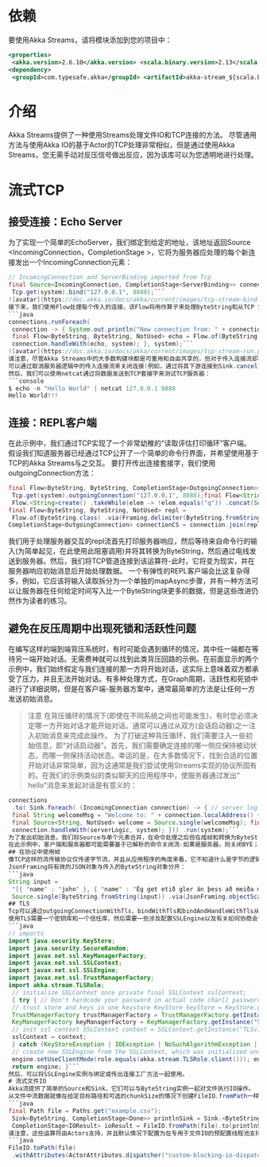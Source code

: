 # 依赖
要使用Akka Streams，请将模块添加到您的项目中：
```xml
<properties>
 <akka.version>2.6.10</akka.version> <scala.binary.version>2.13</scala.binary.version></properties>
<dependency>
 <groupId>com.typesafe.akka</groupId> <artifactId>akka-stream_${scala.binary.version}</artifactId> <version>${akka.version}</version></dependency>
```
# 介绍
Akka Streams提供了一种使用Streams处理文件IO和TCP连接的方法。 尽管通用方法与使用Akka IO的基于Actor的TCP处理非常相似，但是通过使用Akka Streams，您无需手动对反压信号做出反应，因为该库可以为您透明地进行处理。
# 流式TCP
## 接受连接：Echo Server
为了实现一个简单的EchoServer，我们绑定到给定的地址，该地址返回Source <IncomingConnection，CompletionStage <ServerBinding>>，它将为服务器应处理的每个新连接发出一个IncomingConnection元素：
```java
// IncomingConnection and ServerBinding imported from Tcp
final Source<IncomingConnection, CompletionStage<ServerBinding>> connections =
 Tcp.get(system).bind("127.0.0.1", 8888);```
![avatar](https://doc.akka.io/docs/akka/current/images/tcp-stream-bind.png)
接下来，我们使用Flow处理每个传入的连接，该Flow将用作算子来处理ByteString和从TCP Socket发出并向TCP套接字发出ByteString。 由于一个ByteString不一定必须恰好对应于一行文本(客户端可能正在分行发送该行)，因此我们使用来自akka.stream.javadsl.Framing的定界符帮助器流将输入分块为实际的文本行 。 最后一个布尔参数表明，即使关闭连接之前的最后一条消息，我们也需要一条明确的行结尾。 在此示例中，我们向每个传入的文本消息添加感叹号，并将其推送通过流程：
```java
connections.runForeach(
 connection -> { System.out.println("New connection from: " + connection.remoteAddress());
 final Flow<ByteString, ByteString, NotUsed> echo = Flow.of(ByteString.class) .via( Framing.delimiter( ByteString.fromString("n"), 256, FramingTruncation.DISALLOW)) .map(ByteString::utf8String) .map(s -> s + "!!!n") .map(ByteString::fromString);
 connection.handleWith(echo, system); }, system);```
![avatar](https://doc.akka.io/docs/akka/current/images/tcp-stream-run.png)
请注意，尽管Akka Streams中的大多数构建块都是可重用和自由共享的，但对于传入连接流却不是这种情况，因为它直接对应于现有的，已经被接受的连接，其处理只能实现一次。
可以通过取消服务器逻辑中的传入连接流来关闭连接(例如，通过将其下游连接到Sink.cancelled()并将其上游连接到Source.empty())。 也可以通过取消IncomingConnection源连接来关闭服务器的套接字。
然后，我们可以使用netcat通过将数据发送到TCP套接字来测试TCP服务器：
```console
$ echo -n "Hello World" | netcat 127.0.0.1 8888
Hello World!!!
```
## 连接：REPL客户端
在此示例中，我们通过TCP实现了一个非常幼稚的“读取评估打印循环”客户端。 假设我们知道服务器已经通过TCP公开了一个简单的命令行界面，并希望使用基于TCP的Akka Streams与之交互。 要打开传出连接套接字，我们使用outgoingConnection方法：
```java
final Flow<ByteString, ByteString, CompletionStage<OutgoingConnection>> connection =
 Tcp.get(system).outgoingConnection("127.0.0.1", 8888);final Flow<String, ByteString, NotUsed> replParser =
 Flow.<String>create() .takeWhile(elem -> !elem.equals("q")) .concat(Source.single("BYE")) // will run after the original flow completes .map(elem -> ByteString.fromString(elem + "n"));
final Flow<ByteString, ByteString, NotUsed> repl =
 Flow.of(ByteString.class) .via(Framing.delimiter(ByteString.fromString("n"), 256, FramingTruncation.DISALLOW)) .map(ByteString::utf8String) .map( text -> { System.out.println("Server: " + text); return "next"; }) .map(elem -> readLine("> ")) .via(replParser);
CompletionStage<OutgoingConnection> connectionCS = connection.join(repl).run(system);
```
我们用于处理服务器交互的repl流首先打印服务器响应，然后等待来自命令行的输入(为简单起见，在此使用此阻塞调用)并将其转换为ByteString，然后通过电线发送到服务器。然后，我们将TCP管道连接到该运算符-此时，它将变为现实，并在服务器响应初始消息后开始处理数据。
一个有弹性的REPL客户端会比这复杂得多，例如，它应该将输入读取拆分为一个单独的mapAsync步骤，并有一种方法可以让服务器在任何给定时间写入比一个ByteString块更多的数据，但是这些改进仍然作为读者的练习。
## 避免在反压周期中出现死锁和活跃性问题
在编写这样的端到端背压系统时，有时可能会遇到循环的情况，其中任一端都在等待另一端开始对话。无需费神就可以找到此类背压回路的示例。在前面显示的两个示例中，我们始终假定与我们连接的那一方将开始对话，这实际上意味着双方都承受了压力，并且无法开始对话。有多种处理方式，在Graph周期，活跃性和死锁中进行了详细说明，但是在客户端-服务器方案中，通常最简单的方法是让任何一方发送初始消息。
>注意
在背压循环的情况下(即使在不同系统之间也可能发生)，有时您必须决定哪一方开始对话才能开始对话。通常可以通过从双方(会话启动器)之一注入初始消息来完成此操作。
为了打破这种背压循环，我们需要注入一些初始信息，即“对话启动器”。首先，我们需要确定连接的哪一侧应保持被动状态，而哪一侧保持活动状态。幸运的是，在大多数情况下，找到合适的位置开始对话非常简单，因为这通常是我们尝试使用Streams实现的协议所固有的。在我们的示例类似的类似聊天的应用程序中，使服务器通过发出“ hello”消息来发起对话是有意义的：
```java
connections
 .to( Sink.foreach( (IncomingConnection connection) -> { // server logic, parses incoming commands final Flow<String, String, NotUsed> commandParser = Flow.<String>create() .takeWhile(elem -> !elem.equals("BYE")) .map(elem -> elem + "!");
 final String welcomeMsg = "Welcome to: " + connection.localAddress() + " you are: " + connection.remoteAddress() + "!";
 final Source<String, NotUsed> welcome = Source.single(welcomeMsg); final Flow<ByteString, ByteString, NotUsed> serverLogic = Flow.of(ByteString.class) .via( Framing.delimiter( ByteString.fromString("n"), 256, FramingTruncation.DISALLOW)) .map(ByteString::utf8String) .via(commandParser) .merge(welcome) .map(s -> s + "n") .map(ByteString::fromString);
 connection.handleWith(serverLogic, system); })) .run(system);```
为了发出初始消息，我们将Source与单个元素合并，在命令处理之后但在成帧和转换为ByteString之前，这种方式我们不必重复这种逻辑。
在此示例中，客户端和服务器都可能需要基于已解析的命令关闭流-如果是服务器，则关闭BYE；如果是客户端，则关闭q。这是通过使用扩展GraphStage的自定义运算符实现的，该运算符在遇到此类命令后完成流。
## 在协议中使用帧
像TCP这样的流传输协议仅传递字节流，并且从应用程序的角度来看，它不知道什么是字节的逻辑块。通常在实现网络协议时，您将需要引入自己的框架。这可以通过两种方式完成：帧结束标记，例如结束行n，可以通过Framing.delimiter进行取景。或者可以使用长度字段来构建成帧协议。 Framing.simpleFramingProtocol提供了一个实现该协议的bidi，有关更多信息，请参见Javadoc。
JsonFraming将有效的JSON对象与传入的ByteString对象分开：
```java
String input =
 "[{ "name" : "john" }, { "name" : "Ég get etið gler án þess að meiða mig" }, { "name" : "jack" }]";CompletionStage<ArrayList<String>> result =
 Source.single(ByteString.fromString(input)) .via(JsonFraming.objectScanner(Integer.MAX_VALUE)) .runFold( new ArrayList<String>(), (acc, entry) -> { acc.add(entry.utf8String()); return acc; }, system);```
## TLS
Tcp可以通过outgoingConnectionWithTls，bindWithTls和bindAndHandleWithTls从Tcp获得与上面的原始TCP相似的工厂，但是使用TLS加密数据的工厂，请参见“Tcp Javadoc”。
使用TLS需要一个密钥库和一个信任库，然后需要一些涉及配置SSLEngine以及有关如何协商会话的细节的操作：
```java
// imports
import java.security.KeyStore;
import java.security.SecureRandom;
import javax.net.ssl.KeyManagerFactory;
import javax.net.ssl.SSLContext;
import javax.net.ssl.SSLEngine;
import javax.net.ssl.TrustManagerFactory;
import akka.stream.TLSRole;
 // initialize SSLContext once private final SSLContext sslContext;
 { try { // Don't hardcode your password in actual code char[] password = "abcdef".toCharArray();
 // trust store and keys in one keystore KeyStore keyStore = KeyStore.getInstance("PKCS12"); keyStore.load(getClass().getResourceAsStream("/tcp-spec-keystore.p12"), password);
 TrustManagerFactory trustManagerFactory = TrustManagerFactory.getInstance("SunX509"); trustManagerFactory.init(keyStore);
 KeyManagerFactory keyManagerFactory = KeyManagerFactory.getInstance("SunX509"); keyManagerFactory.init(keyStore, password);
 // init ssl context SSLContext context = SSLContext.getInstance("TLSv1.2"); context.init( keyManagerFactory.getKeyManagers(), trustManagerFactory.getTrustManagers(), new SecureRandom());
 sslContext = context;
 } catch (KeyStoreException | IOException | NoSuchAlgorithmException | CertificateException | UnrecoverableKeyException | KeyManagementException e) { throw new RuntimeException(e); } }
 // create new SSLEngine from the SSLContext, which was initialized once public SSLEngine createSSLEngine(TLSRole role) { SSLEngine engine = sslContext.createSSLEngine();
 engine.setUseClientMode(role.equals(akka.stream.TLSRole.client())); engine.setEnabledCipherSuites(new String[] {"TLS_DHE_RSA_WITH_AES_256_GCM_SHA384"}); engine.setEnabledProtocols(new String[] {"TLSv1.2"});
 return engine; }```
然后，可以将SSLEngine实例与绑定或传出连接工厂方法一起使用。
# 流式文件IO
Akka流提供了简单的Source和Sink，它们可以与ByteString实例一起对文件执行IO操作。
从文件中流数据就像在给定目标路径和可选的chunkSize的情况下创建FileIO.fromPath一样容易，后者确定缓冲区大小，该缓冲区大小确定为此类流中的一个“元素”：
```java
final Path file = Paths.get("example.csv");
 Sink<ByteString, CompletionStage<Done>> printlnSink = Sink.<ByteString>foreach(chunk -> System.out.println(chunk.utf8String()));
 CompletionStage<IOResult> ioResult = FileIO.fromPath(file).to(printlnSink).run(system);```
请注意，这些运算符由Actors支持，并且默认情况下配置为在专用于文件IO的预配置线程池支持的调度程序上运行。 这一点非常重要，因为它将隔离文件IO操作与ActorSystem的其余部分隔离开来，从而可以最有效地利用每个调度程序。 如果要为全局文件IO操作配置自定义调度程序，则可以通过更改akka.stream.materializer.blocking-io-dispatcher来实现，也可以通过在代码中指定自定义Dispatcher来为特定的运算符进行配置，如下所示：
```java
FileIO.toPath(file)
 .withAttributes(ActorAttributes.dispatcher("custom-blocking-io-dispatcher"));
 ```